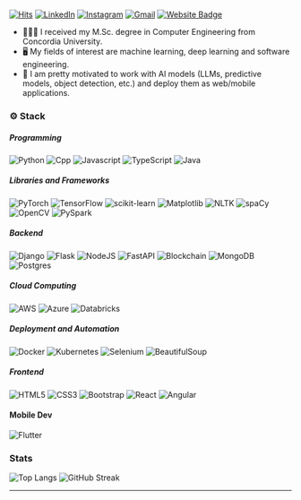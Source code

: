 <p align="center" >
<a href="https://www.arianfotouhi.com"><img src="https://readme-typing-svg.demolab.com?font=Martel&weight=800&size=25&duration=2500&pause=1000&color=FFFFFF&background=FFFFFF00&center=true&multiline=true&width=435&height=100&lines=This+is+Arian+;AI+Software+Developer" alt="" /></a>

[![Hits](https://hits.seeyoufarm.com/api/count/incr/badge.svg?url=https%3A%2F%2Fgithub.com%2FArianFotouhi&count_bg=%23012C6A&title_bg=%2347A3FF&icon=github.svg&icon_color=%23FFFFFF&title=Views&edge_flat=false)](https://hits.seeyoufarm.com)
[![LinkedIn](https://img.shields.io/badge/linkedin-%230077B5.svg?style=for-the-badge&logo=linkedin&logoColor=white)](https://www.linkedin.com/in/arian-fotouhi/)
[![Instagram](https://img.shields.io/badge/Instagram-%23E4405F.svg?style=for-the-badge&logo=Instagram&logoColor=white)](https://www.instagram.com/arian.fotouhi)
[![Gmail](https://img.shields.io/badge/Gmail-D14836?style=for-the-badge&logo=gmail&logoColor=white)](mailto:arianfotouhi7@gmail.com)
[![Website Badge](https://img.shields.io/badge/website-000000?style=for-the-badge&logo=About.me&logoColor=white&link=https://www.arianfotouhi.com/)](https://www.arianfotouhi.com/)



- 👨🏻‍🎓 I received my M.Sc. degree in Computer Engineering from Concordia University. 
- 🖥️ My fields of interest are machine learning, deep learning and software engineering. 
- 📱 I am pretty motivated to work with AI models (LLMs, predictive models, object detection, etc.) and deploy them as web/mobile applications.


### ⚙️ Stack

##### Programming
![Python](https://img.shields.io/badge/Python-3776AB?style=for-the-badge&logo=python&logoColor=white) 
![Cpp](https://img.shields.io/badge/C%2B%2B-00599C?style=for-the-badge&logo=c%2B%2B&logoColor=white)
![Javascript](https://img.shields.io/badge/JavaScript-F7DF1E?style=for-the-badge&logo=javascript&logoColor=black)
![TypeScript](https://img.shields.io/badge/typescript-%23007ACC.svg?style=for-the-badge&logo=typescript&logoColor=white)
![Java](https://img.shields.io/badge/java-%23ED8B00.svg?style=for-the-badge&logo=java&logoColor=white)


##### Libraries and Frameworks
![PyTorch](https://img.shields.io/badge/PyTorch-%23EE4C2C.svg?style=for-the-badge&logo=PyTorch&logoColor=white) 
![TensorFlow](https://img.shields.io/badge/TensorFlow-%23FF6F00.svg?style=for-the-badge&logo=TensorFlow&logoColor=white)
![scikit-learn](https://img.shields.io/badge/scikit--learn-%23F7931E.svg?style=for-the-badge&logo=scikit-learn&logoColor=white)
![Matplotlib](https://img.shields.io/badge/Matplotlib-%23ffffff.svg?style=for-the-badge&logo=Matplotlib&logoColor=black)
![NLTK](https://img.shields.io/badge/NLTK-%23white.svg?style=for-the-badge)
![spaCy](https://img.shields.io/badge/spaCy-3152A0?style=for-the-badge)
![OpenCV](https://img.shields.io/badge/OpenCV-27338e?style=for-the-badge&logo=OpenCV&logoColor=white)
![PySpark](https://img.shields.io/badge/PySpark-FD3A5C?style=for-the-badge)

##### Backend
![Django](https://img.shields.io/badge/django-%23092E20.svg?style=for-the-badge&logo=django&logoColor=white)
![Flask](https://img.shields.io/badge/flask-%23000.svg?style=for-the-badge&logo=flask&logoColor=white)
![NodeJS](https://img.shields.io/badge/node.js-6DA55F?style=for-the-badge&logo=node.js&logoColor=white)
![FastAPI](https://img.shields.io/badge/FastAPI-005571?style=for-the-badge&logo=fastapi)
![Blockchain](https://img.shields.io/badge/Blockchain-121D33?logo=blockchaindotcom&logoColor=fff&style=for-the-badge)
![MongoDB](https://img.shields.io/badge/MongoDB-%234ea94b.svg?style=for-the-badge&logo=mongodb&logoColor=white)
![Postgres](https://img.shields.io/badge/postgres-%23316192.svg?style=for-the-badge&logo=postgresql&logoColor=white)

##### Cloud Computing
![AWS](https://img.shields.io/badge/Amazon_AWS-FF9900?style=for-the-badge&logo=amazonaws&logoColor=white)
![Azure](https://img.shields.io/badge/Microsoft_Azure-0089D6?style=for-the-badge&logo=microsoft-azure&logoColor=white)
![Databricks](https://img.shields.io/badge/Databricks-FF3621?style=for-the-badge&logo=Databricks&logoColor=white)

##### Deployment and Automation
![Docker](https://img.shields.io/badge/docker-%230db7ed.svg?style=for-the-badge&logo=docker&logoColor=white)
![Kubernetes](https://img.shields.io/badge/kubernetes-%23326ce5.svg?style=for-the-badge&logo=kubernetes&logoColor=white)
![Selenium](https://img.shields.io/badge/-selenium-%43B02A?style=for-the-badge&logo=selenium&logoColor=white)
![BeautifulSoup](https://img.shields.io/badge/BeautifulSoup-%23E5A00D.svg?style=for-the-badge)

##### Frontend
![HTML5](https://img.shields.io/badge/html5-%23E34F26.svg?style=for-the-badge&logo=html5&logoColor=white)
![CSS3](https://img.shields.io/badge/css3-%231572B6.svg?style=for-the-badge&logo=css3&logoColor=white)
![Bootstrap](https://img.shields.io/badge/bootstrap-%23563D7C.svg?style=for-the-badge&logo=bootstrap&logoColor=white)
![React](https://img.shields.io/badge/react-%2320232a.svg?style=for-the-badge&logo=react&logoColor=%2361DAFB)
![Angular](https://img.shields.io/badge/angular-%23DD0031.svg?style=for-the-badge&logo=angular&logoColor=white)


#### Mobile Dev
![Flutter](https://img.shields.io/badge/Flutter-02569B?style=for-the-badge&logo=flutter&logoColor=white)

### Stats
![Top Langs](https://github-readme-stats.vercel.app/api/top-langs/?username=ArianFotouhi&theme=dark\&layout=donut-vertical)
![GitHub Streak](https://github-readme-streak-stats.herokuapp.com?user=ArianFotouhi&theme=dark&border_radius=5&card_width=500)



***



